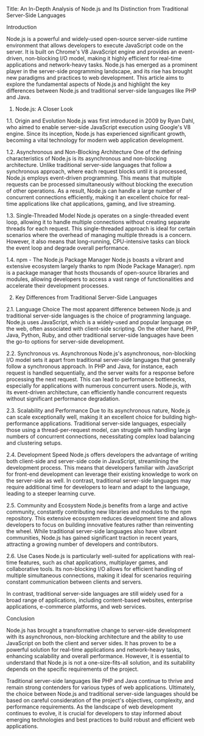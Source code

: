 Title: An In-Depth Analysis of Node.js and Its Distinction from Traditional Server-Side Languages

Introduction

Node.js is a powerful and widely-used open-source server-side runtime environment that allows developers to execute JavaScript code on the server. It is built on Chrome's V8 JavaScript engine and provides an event-driven, non-blocking I/O model, making it highly efficient for real-time applications and network-heavy tasks. Node.js has emerged as a prominent player in the server-side programming landscape, and its rise has brought new paradigms and practices to web development. This article aims to explore the fundamental aspects of Node.js and highlight the key differences between Node.js and traditional server-side languages like PHP and Java.

1. Node.js: A Closer Look

1.1. Origin and Evolution
Node.js was first introduced in 2009 by Ryan Dahl, who aimed to enable server-side JavaScript execution using Google's V8 engine. Since its inception, Node.js has experienced significant growth, becoming a vital technology for modern web application development.

1.2. Asynchronous and Non-Blocking Architecture
One of the defining characteristics of Node.js is its asynchronous and non-blocking architecture. Unlike traditional server-side languages that follow a synchronous approach, where each request blocks until it is processed, Node.js employs event-driven programming. This means that multiple requests can be processed simultaneously without blocking the execution of other operations. As a result, Node.js can handle a large number of concurrent connections efficiently, making it an excellent choice for real-time applications like chat applications, gaming, and live streaming.

1.3. Single-Threaded Model
Node.js operates on a single-threaded event loop, allowing it to handle multiple connections without creating separate threads for each request. This single-threaded approach is ideal for certain scenarios where the overhead of managing multiple threads is a concern. However, it also means that long-running, CPU-intensive tasks can block the event loop and degrade overall performance.

1.4. npm - The Node.js Package Manager
Node.js boasts a vibrant and extensive ecosystem largely thanks to npm (Node Package Manager). npm is a package manager that hosts thousands of open-source libraries and modules, allowing developers to access a vast range of functionalities and accelerate their development processes.

2. Key Differences from Traditional Server-Side Languages

2.1. Language Choice
The most apparent difference between Node.js and traditional server-side languages is the choice of programming language. Node.js uses JavaScript, which is a widely-used and popular language on the web, often associated with client-side scripting. On the other hand, PHP, Java, Python, Ruby, and other traditional server-side languages have been the go-to options for server-side development.

2.2. Synchronous vs. Asynchronous
Node.js's asynchronous, non-blocking I/O model sets it apart from traditional server-side languages that generally follow a synchronous approach. In PHP and Java, for instance, each request is handled sequentially, and the server waits for a response before processing the next request. This can lead to performance bottlenecks, especially for applications with numerous concurrent users. Node.js, with its event-driven architecture, can efficiently handle concurrent requests without significant performance degradation.

2.3. Scalability and Performance
Due to its asynchronous nature, Node.js can scale exceptionally well, making it an excellent choice for building high-performance applications. Traditional server-side languages, especially those using a thread-per-request model, can struggle with handling large numbers of concurrent connections, necessitating complex load balancing and clustering setups.

2.4. Development Speed
Node.js offers developers the advantage of writing both client-side and server-side code in JavaScript, streamlining the development process. This means that developers familiar with JavaScript for front-end development can leverage their existing knowledge to work on the server-side as well. In contrast, traditional server-side languages may require additional time for developers to learn and adapt to the language, leading to a steeper learning curve.

2.5. Community and Ecosystem
Node.js benefits from a large and active community, constantly contributing new libraries and modules to the npm repository. This extensive ecosystem reduces development time and allows developers to focus on building innovative features rather than reinventing the wheel. While traditional server-side languages also have vibrant communities, Node.js has gained significant traction in recent years, attracting a growing number of developers and contributors.

2.6. Use Cases
Node.js is particularly well-suited for applications with real-time features, such as chat applications, multiplayer games, and collaborative tools. Its non-blocking I/O allows for efficient handling of multiple simultaneous connections, making it ideal for scenarios requiring constant communication between clients and servers.

In contrast, traditional server-side languages are still widely used for a broad range of applications, including content-based websites, enterprise applications, e-commerce platforms, and web services.

Conclusion

Node.js has brought a transformative change to server-side development with its asynchronous, non-blocking architecture and the ability to use JavaScript on both the client and server sides. It has proven to be a powerful solution for real-time applications and network-heavy tasks, enhancing scalability and overall performance. However, it is essential to understand that Node.js is not a one-size-fits-all solution, and its suitability depends on the specific requirements of the project.

Traditional server-side languages like PHP and Java continue to thrive and remain strong contenders for various types of web applications. Ultimately, the choice between Node.js and traditional server-side languages should be based on careful consideration of the project's objectives, complexity, and performance requirements. As the landscape of web development continues to evolve, it is crucial for developers to stay informed about emerging technologies and best practices to build robust and efficient web applications.
